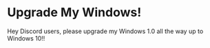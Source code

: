 # Upgrade My Windows!

Hey Discord users, please upgrade my Windows 1.0 all the way up to Windows 10!!

